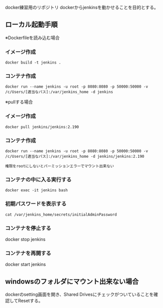 docker練習用のリポジトリ
dockerからjenkinsを動かせることを目的とする。

## ローカル起動手順

※Dockerfileを読み込む場合
### イメージ作成
`docker build -t jenkins .`    
### コンテナ作成
`docker run --name jenkins -u root -p 8080:8080 -p 50000:50000 -v /c/Users/[適当なパス]:/var/jenkins_home -d jenkins`

※pullする場合
### イメージ作成
`docker pull jenkins/jenkins:2.190`
### コンテナ作成
`docker run --name jenkins -u root -p 8080:8080 -p 50000:50000 -v /c/Users/[適当なパス]:/var/jenkins_home -d jenkins/jenkins:2.190`



```
権限をrootにしないとパーミッションエラーでマウント出来ない
```

### コンテナの中に入る実行する
`docker exec -it jenkins bash`


### 初期パスワードを表示する
`cat /var/jenkins_home/secrets/initialAdminPassword` 




### コンテナを停止する
docker stop jenkins

### コンテナを再開する
docker start jenkins


## windowsのフォルダにマウント出来ない場合
dockerのsetting画面を開き、Shared Drivesにチェックがついていることを確認してResetする。
